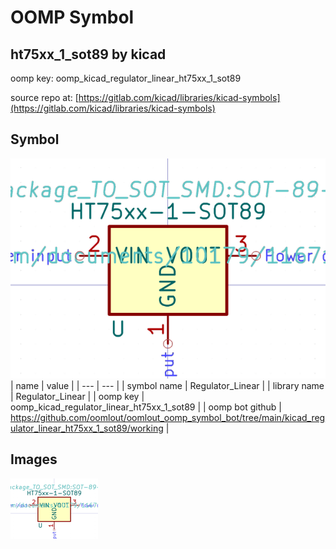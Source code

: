 # OOMP Symbol  
## ht75xx_1_sot89  by kicad  
  
oomp key: oomp_kicad_regulator_linear_ht75xx_1_sot89  
  
source repo at: [https://gitlab.com/kicad/libraries/kicad-symbols](https://gitlab.com/kicad/libraries/kicad-symbols)  
## Symbol  
  
[![working.png](working_600.png)](working.png)  
| name | value | 
| --- | --- | 
| symbol name | Regulator_Linear | 
| library name | Regulator_Linear | 
| oomp key | oomp_kicad_regulator_linear_ht75xx_1_sot89 | 
| oomp bot github | https://github.com/oomlout/oomlout_oomp_symbol_bot/tree/main/kicad_regulator_linear_ht75xx_1_sot89/working | 
## Images  
  
[![working.png](working_140.png)](working.png)  
